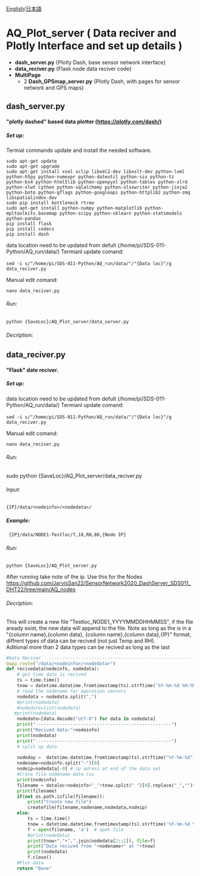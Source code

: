  [English](/README.md)/[日本語](/README-jp.md)
 
# **AQ_Plot_server** ( Data reciver and Plotly Interface and set up details  )
   - **dash_server.py** {Plotly Dash, base sensor network interface}
   - **data_reciver.py** {Flask node data reciver code}
   - **MultiPage**
     - 2 **Dash_GPSmap_server.py** {Plotly Dash, with pages for sensor network and GPS maps}
 
 ## dash_server.py
 #### "plotly dashed" based data plotter (https://plotly.com/dash/)
 ##### Set up: 
 
 Termial commands  update and install the needed software. 
```
sudo apt-get update
sudo apt-get upgrade
sudo apt-get install xsel xclip libxml2-dev libxslt-dev python-lxml python-h5py python-numexpr python-dateutil python-six python-tz python-bs4 python-html5lib python-openpyxl python-tables python-xlrd python-xlwt cython python-sqlalchemy python-xlsxwriter python-jinja2 python-boto python-gflags python-googleapi python-httplib2 python-zmq libspatialindex-dev
sudo pip install bottleneck rtree
sudo apt-get install python-numpy python-matplotlib python-mpltoolkits.basemap python-scipy python-sklearn python-statsmodels python-pandas
pip install flask
pip install codecs
pip install dash
```

data location need to be updated from defult (/home/pi/SDS-011-Python/AQ_run/data/) 
Termianl update comand: 
```
sed -i s/"/home/pi/SDS-011-Python/AQ_run/data/"/"{Data loc}"/g　data_reciver.py 
```

Manual edit comand: 

```
nano data_reciver.py 
```

 ###### Run: 
 ```
python {SaveLoc}/AQ_Plot_server/data_server.py 
 ```
 ###### Decription: 
 
## data_reciver.py
#### "Flask" date reciver. 
##### Set up: 
data location need to be updated from defult (/home/pi/SDS-011-Python/AQ_run/data/) 
Termianl update comand: 

```
sed -i s/"/home/pi/SDS-011-Python/AQ_run/data/"/"{Data loc}"/g　data_reciver.py 
```

Manual edit comand: 
```
nano data_reciver.py 
```

###### Run: 
 sudo python {SaveLoc}/AQ_Plot_server/data_reciver.py
###### Input: 

```
{IP}/data/<nodeinfo>/<nodedata>/ 
```
##### Example: 
```
 {IP}/data/NODE1-Testloc/T,18,RH,80,{Node IP} 
 ```
 
 ###### Run: 
 ```
python {SaveLoc}/AQ_Plot_server.py 
 ```
 After running take note of the ip. Use this for the Nodes https://github.com/JarvisSan22/SensorNetwork2020_DashServer_SDS011_DHT22/tree/main/AQ_nodes
 
 ###### Decription: 
This will create a new file "Testloc_NODE1_YYYYMMDDHHMMSS", if the file aready exist, the new data will append to the file. 
Note as long as the <nodedata> is in a "{column name},{column data}, {column name},{column data},{IP}" format, diffrent types of data can be recived (not just Temp and RH).  
Aditional more than 2 data types can be recived as long as the last 

```python
#Data Reciver   ---------------------------------------------------------------------
@app.route("/data/<nodeinfo>/<nodedata>")
def recivedata(nodeinfo, nodedata):
    # get time data is recived
    ts = time.time()
    tnow = datetime.datetime.fromtimestamp(ts).strftime('%Y-%m-%d %H:%M:%S')
    # read the nodename for operation sensors 
    nodedata = nodedata.split(",")
    #print(nodedata)
    #nodedate=list(nodedata)
   #print(nodedata)
    nodedate=[data.decode("utf-8") for data in nodedata]
    print("---------------------------------------------------")
    print("Recived data:"+nodeinfo)
    print(nodedata)
    print("---------------------------------------------------")
    # split up data 
    
    nodeday =  datetime.datetime.fromtimestamp(ts).strftime("%Y-%m-%d")    
    nodename=nodeinfo.split("-")[0]
    nodeip=nodedata[-0] # ip adress at end of the data set
    #Crate file nodename-date.csv
    print(nodeinfo)
    filename = dataloc+nodeinfo+"_"+tnow.split(" ")[0].replace("_","")+".csv"
    print(filename)
    if(not os.path.isfile(filename)):
        print("Create new file")
        createfile(filename,nodename,nodedata,nodeip)
    else:
        ts = time.time()
        tnow = datetime.datetime.fromtimestamp(ts).strftime('%Y-%m-%d %H:%M:%S')
        f = open(filename, 'a')  # open file
        #print(nodedata)
        print(tnow+","+",".join(nodedata[2::2]), file=f)
        print("Data recived from "+nodename+" at "+tnow)
        print(nodedata)
        f.close()
    #Plot data 
    return "Done"

```
